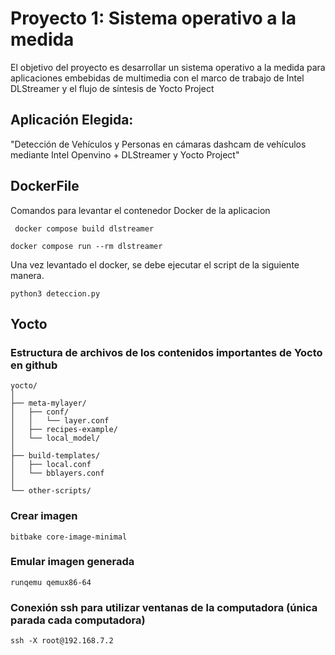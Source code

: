 # Proyecto 1: Sistema operativo a la medida 

El objetivo del proyecto es desarrollar un sistema operativo a la medida para  aplicaciones embebidas de multimedia con el marco de trabajo de Intel DLStreamer y el flujo de síntesis de Yocto Project


## Aplicación Elegida:
"Detección de Vehículos y Personas en cámaras dashcam de vehículos mediante Intel Openvino + DLStreamer y Yocto Project"


## DockerFile
Comandos para levantar el contenedor Docker de la aplicacion

```plaintext
 docker compose build dlstreamer
```
```plaintext
docker compose run --rm dlstreamer
```
Una vez levantado el docker, se debe ejecutar el script de la siguiente manera.

```plaintext
python3 deteccion.py
```


## Yocto

### Estructura de archivos de los contenidos importantes de Yocto en github

```plaintext
yocto/
│
├── meta-mylayer/
│   ├── conf/
│   │   └── layer.conf
│   ├── recipes-example/
│   └── local_model/
│
├── build-templates/
│   ├── local.conf
│   └── bblayers.conf
│
└── other-scripts/
```


### Crear imagen

```plaintext
bitbake core-image-minimal
```

### Emular imagen generada

```plaintext
runqemu qemux86-64
```

### Conexión ssh para utilizar ventanas de la computadora (única parada cada computadora)

```plaintext
ssh -X root@192.168.7.2
```

